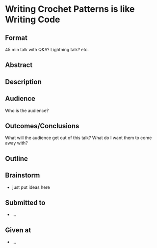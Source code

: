 # Writing Crochet Patterns is like Writing Code

## Format
45 min talk with Q&A? Lightning talk? etc.

## Abstract


## Description


## Audience
Who is the audience?


## Outcomes/Conclusions
What will the audience get out of this talk? What do I want them to come
away with?


## Outline

## Brainstorm
- just put ideas here


## Submitted to
- ...


## Given at
- ...
